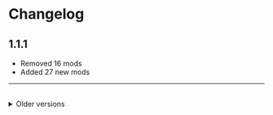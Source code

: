 <!-- markdownlint-disable MD033 -->
# Changelog

## 1.1.1

- Removed 16 mods
- Added 27 new mods

---

<br>

<details>
<summary>
Older versions
</summary>

## 1.1.0

- Removed 1 mod
- Added 3 new mods

## 1.0.9

- Removed 5 mods
- Added 6 new mods
- Updated config and mods

## 1.0.8

- Removed 12 mods
- Added 10 new mods
- Updated config files

## 1.0.7

- Removed 7 mods
- Added 5 new mods
- Updated 4 mods
- Updated config files

## 1.0.6

- Added 4 new mods
- Removed 2 mod
- Updated config files
- Nerfed the Rolling Giant

## 1.0.5

- Added 3 new mods
- Added 1 new moon
- Updated some mods
- Updated config files
- Added LethalRichPresence mod

## 1.0.4

- Added and removed 2 mods
- Modified a few config files

## 1.0.3

- Forgot to update some other config files

## 1.0.2

- Added 7 new mods
- Updated a few mods
- Updated Config files

## 1.0.1

- Updated Mods
- Added config files

## 1.0.0

- Initial release

</details>
